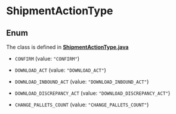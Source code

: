 

# ShipmentActionType

## Enum

The class is defined in **[ShipmentActionType.java](../../src/main/java/org/openapitools/model/ShipmentActionType.java)**


* `CONFIRM` (value: `"CONFIRM"`)

* `DOWNLOAD_ACT` (value: `"DOWNLOAD_ACT"`)

* `DOWNLOAD_INBOUND_ACT` (value: `"DOWNLOAD_INBOUND_ACT"`)

* `DOWNLOAD_DISCREPANCY_ACT` (value: `"DOWNLOAD_DISCREPANCY_ACT"`)

* `CHANGE_PALLETS_COUNT` (value: `"CHANGE_PALLETS_COUNT"`)



